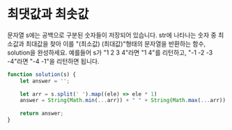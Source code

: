 # 최댓값과 최솟값

문자열 s에는 공백으로 구분된 숫자들이 저장되어 있습니다. str에 나타나는 숫자 중 최소값과 최대값을 찾아 이를 "(최소값) (최대값)"형태의 문자열을 반환하는 함수, solution을 완성하세요.
예를들어 s가 "1 2 3 4"라면 "1 4"를 리턴하고, "-1 -2 -3 -4"라면 "-4 -1"을 리턴하면 됩니다.

```js
function solution(s) {
    let answer = '';
    
    let arr = s.split(' ').map((ele) => ele * 1)
    answer = String(Math.min(...arr)) + " " + String(Math.max(...arr))
    
    return answer;
}
```
